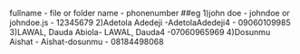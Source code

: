
fullname - file or folder name - phonenumber
##eg
1)john doe - johndoe or johndoe.js - 12345679
2)Adetola Adedeji -AdetolaAdedeji4 - 09060109985
3)LAWAL, Dauda Abiola- LAWAL, Dauda4 -07060965969
4)Dosunmu Aishat - Aishat-dosunmu - 08184498068

